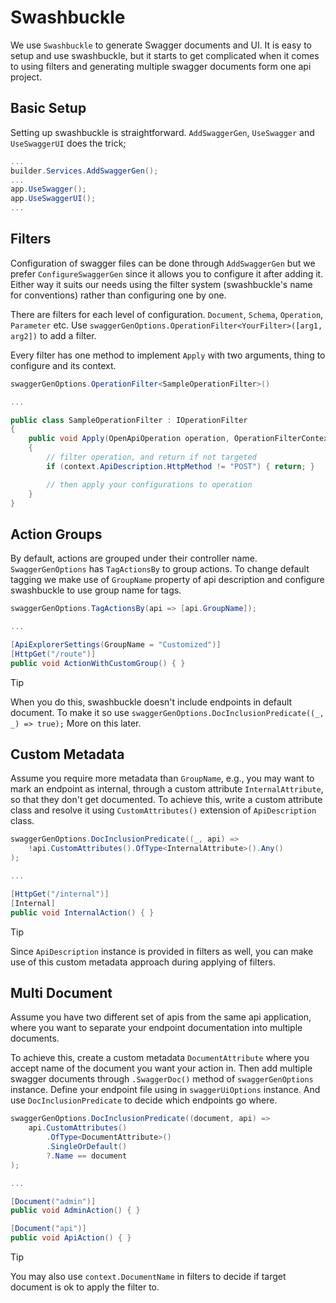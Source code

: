 # Swashbuckle

We use `Swashbuckle` to generate Swagger documents and UI. It is easy to setup
and use swashbuckle, but it starts to get complicated when it comes to using
filters and generating multiple swagger documents form one api project.

## Basic Setup

Setting up swashbuckle is straightforward. `AddSwaggerGen`, `UseSwagger` and
`UseSwaggerUI` does the trick;

```csharp
...
builder.Services.AddSwaggerGen();
...
app.UseSwagger();
app.UseSwaggerUI();
...
```

## Filters

Configuration of swagger files can be done through `AddSwaggerGen` but we prefer
`ConfigureSwaggerGen` since it allows you to configure it after adding it.
Either way it suits our needs using the filter system (swashbuckle's name for
conventions) rather than configuring one by one.

There are filters for each level of configuration. `Document`, `Schema`,
`Operation`, `Parameter` etc. Use
`swaggerGenOptions.OperationFilter<YourFilter>([arg1, arg2])` to add a filter.

Every filter has one method to implement `Apply` with two arguments, thing to
configure and its context.

```csharp
swaggerGenOptions.OperationFilter<SampleOperationFilter>()

...

public class SampleOperationFilter : IOperationFilter
{
    public void Apply(OpenApiOperation operation, OperationFilterContext context)
    {
        // filter operation, and return if not targeted
        if (context.ApiDescription.HttpMethod != "POST") { return; }

        // then apply your configurations to operation
    }
}

```

## Action Groups

By default, actions are grouped under their controller name.
`SwaggerGenOptions` has `TagActionsBy` to group actions. To change default
tagging we make use of `GroupName` property of api description and configure
swashbuckle to use group name for tags.

```csharp
swaggerGenOptions.TagActionsBy(api => [api.GroupName]);

...

[ApiExplorerSettings(GroupName = "Customized")]
[HttpGet("/route")]
public void ActionWithCustomGroup() { }
```

> [!TIP]
>
> When you do this, swashbuckle doesn't include endpoints in default document.
> To make it so use `swaggerGenOptions.DocInclusionPredicate((_, _) => true);`
> More on this later.

## Custom Metadata

Assume you require more metadata than `GroupName`, e.g., you may want to mark an
endpoint as internal, through a custom attribute `InternalAttribute`, so that
they don't get documented. To achieve this, write a custom attribute class and
resolve it using `CustomAttributes()` extension of `ApiDescription` class.

```csharp
swaggerGenOptions.DocInclusionPredicate((_, api) =>
    !api.CustomAttributes().OfType<InternalAttribute>().Any()
);

...

[HttpGet("/internal")]
[Internal]
public void InternalAction() { }
```

> [!TIP]
>
> Since `ApiDescription` instance is provided in filters as well, you can make
> use of this custom metadata approach during applying of filters.

## Multi Document

Assume you have two different set of apis from the same api application, where
you want to separate your endpoint documentation into multiple documents.

To achieve this, create a custom metadata `DocumentAttribute` where you accept
name of the document you want your action in. Then add multiple swagger
documents through `.SwaggerDoc()` method of `swaggerGenOptions` instance. Define
your endpoint file using in `swaggerUiOptions` instance. And use
`DocInclusionPredicate` to decide which endpoints go where.

```csharp
swaggerGenOptions.DocInclusionPredicate((document, api) =>
    api.CustomAttributes()
        .OfType<DocumentAttribute>()
        .SingleOrDefault()
        ?.Name == document
);

...

[Document("admin")]
public void AdminAction() { }

[Document("api")]
public void ApiAction() { }
```

> [!TIP]
>
> You may also use `context.DocumentName` in filters to decide if target
> document is ok to apply the filter to.

